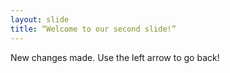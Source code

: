 ```yaml
---
layout: slide
title: “Welcome to our second slide!”
---
```

New changes made.
Use the left arrow to go back!
